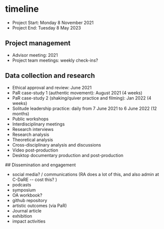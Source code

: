 
# timeline


- Project Start: Monday 8 November 2021
- Project End: Tuesday 8 May 2023


## Project management 

- Advisor meeting:  2021
- Project team meetings: weekly check-ins?

## Data collection and research

- Ethical approval and review: June 2021
- PaR case-study 1 (authentic movement): August 2021 (4 weeks)
- PaR case-study 2 (shaking/quiver practice and filming): Jan 2022 (4 weeks)
- Solitude leadership practice: daily from 7 June 2021 to 6 June 2022 (12 months)
- Public workshops
- Interdisciplinary meetings
- Research interviews
- Research analysis
- Theoretical analysis
- Cross-disciplinary analysis and discussions
- Video post-production
- Desktop documentary production and post-production


## Dissemination and engagement

- social media? / communications (RA does a lot of this, and also admin at C-DaRE -- cost this? )
- podcasts
- symposium
- OA workbook?
- github repository
- artistic outcomes (via PaR)
- Journal article
- exhibition
- impact activities
